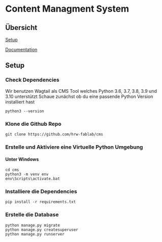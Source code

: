 # Content Managment System

## Übersicht

[Setup](#Setup)

[Documentation](#Documentation)

## Setup

### Check Dependencies
Wir benutzen Wagtail als CMS Tool welches Python 3.6, 3.7, 3.8, 3.9 und 3.10 unterstützt
Schaue zunächst ob du eine passende Python Version installiert hast

`python3 --version`


### Klone die Github Repo
`git clone https://github.com/hrw-fablab/cms`

### Erstelle und Aktiviere eine Virtuelle Python Umgebung

#### Unter Windows
```
cd cms
python3 -m venv env
env\Scripts\activate.bat
```

### Installiere die Dependencies
```
pip install -r requirements.txt
```


### Erstelle die Database
```
python manage.py migrate
python manage.py createsuperuser
python manage.py runserver
```
